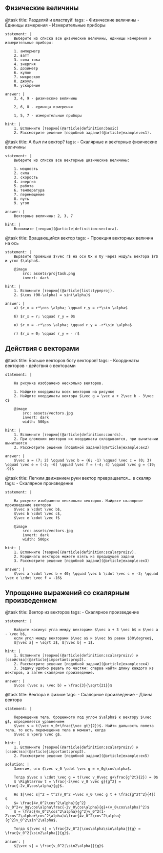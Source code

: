 ## Физические величины

@task
    title: Разделяй и властвуй!
    tags:
        - Физические величины 
        - Единицы измерения
        - Измерительные приборы

    statement: |
        Выберите из списка все физические величины, единицы измерения и измерительные приборы:

        1. амперметр
        2. ватт
        3. сила тока
        4. энергия
        5. дозиметр
        6. кулон
        7. микроскоп
        8. джоуль
        9. ускорение

    answer: |
        3, 4, 9 - физические величины

        2, 6, 8 - единицы измерения

        1, 5, 7 - измерительные приборы

    hint: |
        1. Вспомните [теорию](@article|definition:basic)
        2. Рассмотрите решение [подобной задачи](@article|example:ex1).

@task
    title: А был ли вектор?
    tags: 
        - Скалярные и векторные физические величины

    statement: |
        Выберите из списка все векторные физические величины:

        1. мощность
        2. сила
        3. скорость
        4. энергия
        5. работа
        6. температура
        7. перемещение
        8. путь
        9. угол

    answer: |
        Векторные величины: 2, 3, 7

    hint: |
        Вспомните [теорию](@article|definition:vectora).
    
@task
    title: Вращающийся вектор
    tags:
        - Проекция векторных величин на ось

    statement: |
        Выразите проекции $\vec r$ на оси Ox и Oy через модуль вектора $r$ и угол $\alpha$.

        @image
            src: assets/projtask.png
            invert: dark
    
    hint: |
        1. Вспомните [теорию](@article|list:typeproj).
        2. $\cos (90-\alpha) = sin(\alpha)$

    answer: |
        а) $r_x = r*\cos \alpha; \qquad r_y = r*\sin \alpha$

        б) $r_x = r; \qquad r_y = 0$
        
        в) $r_x = -r*\cos \alpha; \qquad r_y = -r*\sin \alpha$
        
        г) $r_x = 0; \qquad r_y = - r$

## Действия с векторами

@task
    title: Больше векторов богу векторов!
    tags: 
        - Координаты векторов
        - действия с векторами

    statement: |

        На рисунке изображено несколько векторов. 

        1. Найдите координаты всех векторов на рисунке
        2. Найдите координаты вектора $\vec g = \vec a + 2\vec b - 3\vec c$
 
        @image
            src: assets/vectors.jpg
            invert: dark
            width: 500px
    
    hint: |
        1. Вспомните [теорию](@article|definition:coords).
        2. При сложении векторов их координаты складываются, при вычитании вычитаются
        3. Рассмотрите решение [подобной задачи](@article|example:ex2)

    answer: |
        $\vec a = (7; 2) \qquad \vec b = (6; -1) \qquad \vec c = (0; 3) \qquad \vec e = (-2; -6) \qquad \vec f = (-4; 4) \qquad \vec g = (19; -9)$

@task
    title: Легким движением руки вектор превращается... в скаляр
    tags: 
        - Скалярное произведение

    statement: |

        На рисунке изображено несколько векторов. Найдите скалярное произведение векторов
        $\vec a \cdot \vec b$, 
        $\vec b \cdot \vec c$,
        $\vec e \cdot \vec f$
 
        @image
            src: assets/vectors.jpg
            invert: dark
            width: 500px
    
    hint: |
        1. Вспомните [теорию](@article|definition:scalarproizv).
        2. Кординаты векторов можете взять из предыдущей задачи
        3. Рассмотрите решение [подобной задачи](@article|example:ex3)

    answer: |
        $\vec a \cdot \vec b = 40; \qquad \vec b \cdot \vec c = -3; \qquad \vec e \cdot \vec f = -16$



## Упрощение выражений со скалярным произведением


@task
    title: Вектор из векторов
    tags: 
        - Скалярное произведение

    statement: |

        Найдите косинус угла между векторами $\vec a + 3 \vec b$ и $\vec a - \vec b$, 
        если угол между векторами $\vec a$ и $\vec b$ равен $30\degree$, 
        $|\vec a| = \sqrt 3$, $|\vec b| = 1$.
    
    hint: |
        1. Вспомните [теорию](@article|definition:scalarproizv) и [свойства](@article|important:prop2).
        2. Рассмотрите решение [подобной задачи](@article|example:ex4)
        3. Задачу удобно решать по частям: сперва найти длину каждого из векторов, а затем скалярное произведение.

    answer: |
        $\cos (\vec a; \vec b) = \frac{3}{\sqrt{21}}$


@task
    title: Вектора в физике
    tags: 
        - Скалярное произведение
        - Длина вектора

    statement: |

        Перемещение тела, брошенного под углом $\alpha$ к вектору $\vec g$, определяется уравнением 
        $\vec s = t(\vec v_0+\frac{\vec gt}{2})$. Найти дальность полета тела, то есть перемещение тела в момент, когда 
        $\vec s \perp \vec g$.
    
    hint: |
        1. Вспомните [теорию](@article|definition:scalarproizv) и [свойства](@article|important:prop2).
        2. Рассмотрите решение [подобной задачи](@article|example:ex5)

    solution: |
        Заметим, что $\vec v_0 \cdot \vec g = v_0g\cos\alpha$. 

        Тогда $\vec s \cdot \vec g = t(\vec v_0\vec g+\frac{g^2t}{2}) = 0$
        $ \Rightarrow t = \frac{-2\vec v_0 \vec g}{g^2} = \frac{-2v_0\cos\alpha}{g}$.

        Но $|\vec s|^2 = t^2(v_0^2 +\vec v_0 \vec g t + \frac{g^2t^2}{4}) $
        $= \frac{4v_0^2\cos^2\alpha}{g^2}(v_0^2+v_0g\cos\alpha\frac{-2v_0\cos\alpha}{g}+(v_0\cos\alpha)^2)$
        $ = \frac{4v_0^2\cos^2\alpha}{g^2}v_0^2(1-2\cos^2\alpha+\cos^2\alpha)=\frac{4v_0^2\cos^2\alpha}{g^2}v_0^2\sin^2\alpha$.

        Тогда $|\vec s| = \frac{2v_0^2|\cos\alpha\sin\alpha|}{g} = \frac{v_0^2|\sin2\alpha|}{g}$.  

    answer: |
        $|\vec s| = \frac{v_0^2|\sin2\alpha|}{g}$
